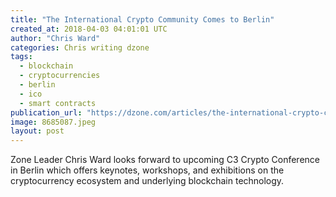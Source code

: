 ```yaml
---
title: "The International Crypto Community Comes to Berlin"
created_at: 2018-04-03 04:01:01 UTC
author: "Chris Ward"
categories: Chris writing dzone
tags: 
  - blockchain
  - cryptocurrencies
  - berlin
  - ico
  - smart contracts
publication_url: "https://dzone.com/articles/the-international-crypto-community-comes-to-berlin"
image: 8685087.jpeg
layout: post
---
```

Zone Leader Chris Ward looks forward to upcoming C3 Crypto Conference in Berlin which offers keynotes, workshops, and exhibitions on the cryptocurrency ecosystem and underlying blockchain technology.

